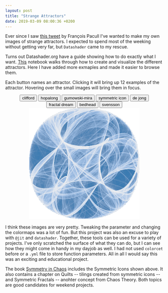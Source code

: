 ```yaml
---
layout: post
title: "Strange Attractors"
date: 2019-03-09 08:00:36 +0200
---
```

Ever since I saw [this tweet](https://twitter.com/franssoa/status/1037376353421746176) by François Pacull I've wanted to make my own images of strange attractors. I expected to spend most of the weeking without getting very far, but `Datashader` came to my rescue.

Turns out Datashader.org have a guide showing how to do exactly what I want. [This](http://datashader.org/topics/strange_attractors.html) notebook walks through how to create and visualize the different attractors. Here I have added more exmaples and made it easier to browse them.

Each button names an attractor. Clicking it will bring up 12 examples of the attractor. Hovering over the small images will bring them in focus.

<center>
    <div id="attractor-buttons" width="65%">
        <button alt="clifford" class="selectedButton">clifford</button>
        <button alt="hopalong">hopalong</button>
        <button alt="gumowski-mira">gumowski-mira</button>
        <button alt="symmetric-icon">symmetric icon</button>
        <button alt="de-jong">de jong</button>
        <button alt="fractal-dream">fractal dream</button>
        <button alt="bedhead">bedhead</button>
        <button alt="svensson">svensson</button>
    </div>
    <div>
        <img id="main_image" src="/assets/img/strange-attractors/clifford-0.png" width="70%">
    </div>
    <div id="placeholder"></div>
</center>


I think these images are very pretty. Tweaking the parameter and changing the colormaps was a lot of fun. But this project was also an excuse to play with `@jit` and `datashader`. Together, these tools can be used for a variety of projects. I've only scratched the surface of what they can do, but I can see how they might come in handy in my dayjob as well. I had not used `colorcet` before or a `.yml` file to store function parameters. All in all I would say this was an exciting and educational project.

The book [Symmetry in Chaos](https://www.goodreads.com/book/show/2715660-symmetry-in-chaos?ac=1&from_search=true) includes the Symmetric Icons shown above. It also contains a chapter on Quilts -- tilings created from symmetric icons -- and Symmetric Fractals -- anohter concept from Chaos Theory. Both topics are good candidates for weekend projects.

<link rel="stylesheet" href="/css/strange-attractors.css">
<script src="/js/strange-attractors/strange-attractors.js"></script>